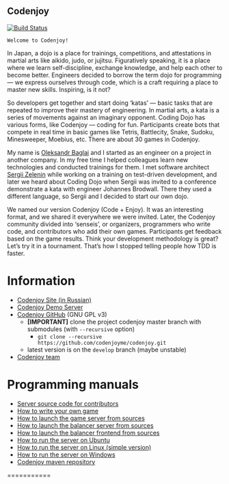 Codenjoy
-----------
[![Build Status](https://travis-ci.org/codenjoyme/codenjoy.svg?branch=master)](https://travis-ci.org/codenjoyme/codenjoy)

    Welcome to Codenjoy!

In Japan, a dojo is a place for trainings, competitions, and attestations in martial arts like aikido, judo, or jujitsu. Figuratively speaking, it is a place where we learn self-discipline, exchange knowledge, and help each other to become better. Engineers decided to borrow the term dojo for programming — we express ourselves through code, which is a craft requiring a place to master new skills. Inspiring, is it not?

So developers get together and start doing ‘katas’ — basic tasks that are repeated to improve their mastery of engineering. In martial arts, a kata is a series of movements against an imaginary opponent. Coding Dojo has various forms, like Codenjoy — coding for fun. Participants create bots that compete in real time in basic games like Tetris, Battlecity, Snake, Sudoku, Minesweeper, Moebius, etc. There are about 30 games in Codenjoy.

My name is [Oleksandr Baglai](mailto:apofig@gmail.com) and I started as an engineer on a project in another company. In my free time I helped colleagues learn new technologies and conducted trainings for them. I met software architect [Sergii Zelenin](http://szelenin.blogspot.com/) while working on a training on test-driven development, and later we heard about Coding Dojo when Sergii was invited to a conference demonstrate a kata with engineer Johannes Brodwall. There they used a different language, so Sergii and I decided to start our own dojo.

We named our version Codenjoy (Code + Enjoy). It was an interesting format, and we shared it everywhere we were invited. Later, the Codenjoy community divided into ‘senseis’, or organizers, programmers who write code, and contributors who add their own games. Participants get feedback based on the game results. Think your development methodology is great? Let’s try it in a tournament. That’s how I stopped telling people how TDD is faster.

<!--more-->

Information
===========
 * [Codenjoy Site (in Russian)](http://codenjoy.com)
 * [Codenjoy Demo Server](http://codenjoy.com/codenjoy-contest)
 * [Codenjoy GitHub](https://github.com/codenjoyme/codenjoy/) (GNU GPL v3)
   * **[IMPORTANT]** clone the project codenjoy master branch with submodules (with `--recursive` option) 
     * `git clone --recursive https://github.com/codenjoyme/codenjoy.git`
   * latest version is on the `develop` branch (maybe unstable) 
 * [Codenjoy team](http://codenjoy.com/portal/?page_id=51)

Programming manuals
===============
 * [Server source code for contributors](https://github.com/codenjoyme/codenjoy/tree/master/CodingDojo)
 * [How to write your own game](https://github.com/codenjoyme/codenjoy-game#create-your-own-codenjoy-game)
 * [How to launch the game server from sources](https://github.com/codenjoyme/codenjoy/tree/master/CodingDojo#run-codenjoy-server-from-sources)
 * [How to launch the balancer server from sources](https://github.com/codenjoyme/codenjoy/tree/master/CodingDojo/balancer#run-balancer-from-sources)
 * [How to launch the balancer frontend from sources](https://github.com/codenjoyme/codenjoy/tree/master/CodingDojo/balancer-frontend#available-scripts)
 * [How to run the server on Ubuntu](https://github.com/codenjoyme/codenjoy-portable-linux.git#ubuntu-portable-script)
 * [How to run the server on Linux (simple version)](https://github.com/codenjoyme/codenjoy-portable-linux-lite.git#linux-portable-script-simple-version)
 * [How to run the server on Windows](https://github.com/codenjoyme/codenjoy-portable-windows.git#windows-portable-script)
 * [Codenjoy maven repository](https://github.com/codenjoyme/codenjoy-repo)

===========
